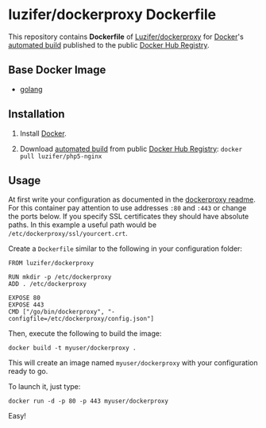 # luzifer/dockerproxy Dockerfile

This repository contains **Dockerfile** of [Luzifer/dockerproxy](https://github.com/Luzifer/dockerproxy) for [Docker](https://www.docker.com/)'s [automated build](https://registry.hub.docker.com/u/luzifer/dockerproxy/) published to the public [Docker Hub Registry](https://registry.hub.docker.com/).

## Base Docker Image

- [golang](https://registry.hub.docker.com/_/golang/)

## Installation

1. Install [Docker](https://www.docker.com/).

2. Download [automated build](https://registry.hub.docker.com/u/luzifer/dockerproxy/) from public [Docker Hub Registry](https://registry.hub.docker.com/): `docker pull luzifer/php5-nginx`

## Usage

At first write your configuration as documented in the [dockerproxy readme](https://github.com/Luzifer/dockerproxy/blob/master/README.md#dockerproxy). For this container pay attention to use addresses `:80` and `:443` or change the ports below. If you specify SSL certificates they should have absolute paths. In this example a useful path would be `/etc/dockerproxy/ssl/yourcert.crt`.

Create a `Dockerfile` similar to the following in your configuration folder: 

```
FROM luzifer/dockerproxy

RUN mkdir -p /etc/dockerproxy
ADD . /etc/dockerproxy

EXPOSE 80
EXPOSE 443
CMD ["/go/bin/dockerproxy", "-configfile=/etc/dockerproxy/config.json"]
```

Then, execute the following to build the image:

```
docker build -t myuser/dockerproxy .
```

This will create an image named `myuser/dockerproxy` with your configuration ready to go.

To launch it, just type:

```
docker run -d -p 80 -p 443 myuser/dockerproxy
```

Easy!

